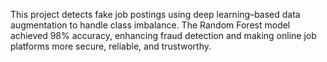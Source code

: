 This project detects fake job postings using deep learning–based data augmentation to handle class imbalance. The Random Forest model achieved 98% accuracy, enhancing fraud detection and making online job platforms more secure, reliable, and trustworthy.
